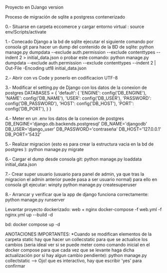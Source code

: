 Proyecto en DJango version 

Proceso de migración de sqlite a postgress contenerizado

0.- Situarse en carpeta eccomerce  y cargar entorno virtual :
source env/Scripts/activate

1.- Conecado Django a la bd de sqlite ejecutar el siguiente comando por consola git para hacer un dump del contenido de la BD de sqlite:
python manage.py dumpdata --exclude auth.permission --exclude contenttypes --indent 2 > initial_data.json
o probar este comando:
python manage.py dumpdata --exclude auth.permission --exclude contenttypes --indent 2 | Out-File -Encoding utf8 initial_data.json

2.- Abrir con vs Code y ponerlo en codificacion UTF-8

3.- Modificar el setting.py de Django con los datos de la conexion de postgres
DATABASES = {
    'default': {
        'ENGINE': config('DB_ENGINE'),
        'NAME': config('DB_NAME'),
        'USER': config('DB_USER'),
        'PASSWORD': config('DB_PASSWORD'),
        'HOST': config('DB_HOST'),
        'PORT': config('DB_PORT'),
    }
}

4.- Meter en un .env los datos de la conexion de postgres
DB_ENGINE='django.db.backends.postgresql'
DB_NAME='djangodb'
DB_USER='django_user'
DB_PASSWORD='contraseña'
DB_HOST='127.0.0.1'
DB_PORT='5432'

5.- Realizar migracion (esto es para crear la estructura vacia en la bd de postgres ):
 python manage.py migrate



6.- Cargar el dump desde consola git:
python manage.py loaddata initial_data.json

7.- Crear super usuario (usuario para panel de admin, ya que tras la migracion el admin anterior puede pasa a ser usuario normal) para ello en consola git ejecutar:
winpty python manage.py createsuperuser


8.- Arrancar y verificar que la app de django funciona correctamente:
python manage.py runserver




Levantar proyecto dockerizado:
web + nginx
docker-compose -f web.yml -f nginx.yml up --build -d

bd:
docker compose up -d




ANOTACIONES IMPORTANTES:
*Cuando se modifican elementos de la carpeta static hay que hacer un collecstatic para que se actualice los cambios (seria ideal ver si se puede meter como comando inicial en el docker compose para que cada vez que se levante haga dicha actualización por si hay algun cambio pendiente):
python manage.py collectstatic -->  Ojo! que es interactivo, hay que escribir 'yes' para confirmar